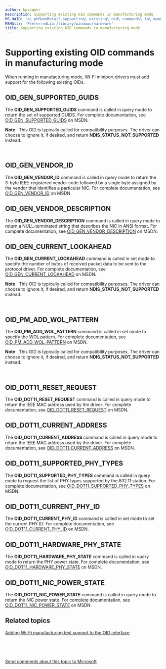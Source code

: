 ```yaml
---
author: kpacquer
Description: Supporting existing OID commands in manufacturing mode
MS-HAID: 'p\_phManuRetail.supporting\_existing\_oid\_commands\_in\_manufacturing\_mode'
MSHAttr: 'PreferredLib:/library/windows/hardware'
title: Supporting existing OID commands in manufacturing mode
---
```


# Supporting existing OID commands in manufacturing mode


When running in manufacturing mode, Wi-Fi miniport drivers must add support for the following existing OIDs.

## <span id="OID_GEN_SUPPORTED_GUIDS"></span><span id="oid_gen_supported_guids"></span>OID\_GEN\_SUPPORTED\_GUIDS


The **OID\_GEN\_SUPPORTED\_GUIDS** command is called in query mode to return the set of supported GUIDS. For complete documentation, see [OID\_GEN\_SUPPORTED\_GUIDS](http://msdn.microsoft.com/library/ff569641.aspx) on MSDN.

**Note**  
This OID is typically called for compatibility purposes. The driver can choose to ignore it, if desired, and return **NDIS\_STATUS\_NOT\_SUPPORTED** instead.

 

## <span id="OID_GEN_VENDOR_ID"></span><span id="oid_gen_vendor_id"></span>OID\_GEN\_VENDOR\_ID


The **OID\_GEN\_VENDOR\_ID** command is called in query mode to return the 3-byte IEEE-registered vendor code followed by a single byte assigned by the vendor that identifies a particular NIC. For complete documentation, see [OID\_GEN\_VENDOR\_ID](http://msdn.microsoft.com/library/ff569651.aspx) on MSDN.

## <span id="OID_GEN_VENDOR_DESCRIPTION"></span><span id="oid_gen_vendor_description"></span>OID\_GEN\_VENDOR\_DESCRIPTION


The **OID\_GEN\_VENDOR\_DESCRIPTION** command is called in query mode to return a NULL-terminated string that describes the NIC in ANSI format. For complete documentation, see [OID\_GEN\_VENDOR\_DESCRIPTION](http://msdn.microsoft.com/library/ff569649.aspx) on MSDN.

## <span id="OID_GEN_CURRENT_LOOKAHEAD"></span><span id="oid_gen_current_lookahead"></span>OID\_GEN\_CURRENT\_LOOKAHEAD


The **OID\_GEN\_CURRENT\_LOOKAHEAD** command is called in set mode to specify the number of bytes of received packet data to be sent to the protocol driver. For complete documentation, see [OID\_GEN\_CURRENT\_LOOKAHEAD](http://msdn.microsoft.com/library/ff569574.aspx) on MSDN.

**Note**  
This OID is typically called for compatibility purposes. The driver can choose to ignore it, if desired, and return **NDIS\_STATUS\_NOT\_SUPPORTED** instead.

 

## <span id="OID_PM_ADD_WOL_PATTERN"></span><span id="oid_pm_add_wol_pattern"></span>OID\_PM\_ADD\_WOL\_PATTERN


The **OID\_PM\_ADD\_WOL\_PATTERN** command is called in set mode to specify the WOL pattern. For complete documentation, see [OID\_PM\_ADD\_WOL\_PATTERN](http://msdn.microsoft.com/library/ff569764.aspx) on MSDN.

**Note**  
This OID is typically called for compatibility purposes. The driver can choose to ignore it, if desired, and return **NDIS\_STATUS\_NOT\_SUPPORTED** instead.

 

## <span id="OID_DOT11_RESET_REQUEST"></span><span id="oid_dot11_reset_request"></span>OID\_DOT11\_RESET\_REQUEST


The **OID\_DOT11\_RESET\_REQUEST** command is called in query mode to return the IEEE MAC address used by the driver. For complete documentation, see [OID\_DOT11\_RESET\_REQUEST](http://msdn.microsoft.com/library/ff569409.aspx) on MSDN.

## <span id="OID_DOT11_CURRENT_ADDRESS"></span><span id="oid_dot11_current_address"></span>OID\_DOT11\_CURRENT\_ADDRESS


The **OID\_DOT11\_CURRENT\_ADDRESS** command is called in query mode to return the IEEE MAC address used by the driver. For complete documentation, see [OID\_DOT11\_CURRENT\_ADDRESS](http://msdn.microsoft.com/library/ff569125.aspx) on MSDN.

## <span id="OID_DOT11_SUPPORTED_PHY_TYPES"></span><span id="oid_dot11_supported_phy_types"></span>OID\_DOT11\_SUPPORTED\_PHY\_TYPES


The **OID\_DOT11\_SUPPORTED\_PHY\_TYPES** command is called in query mode to request the list of PHY types supported by the 802.11 station. For complete documentation, see [OID\_DOT11\_SUPPORTED\_PHY\_TYPES](http://msdn.microsoft.com/library/ff569426.aspx) on MSDN.

## <span id="OID_DOT11_CURRENT_PHY_ID"></span><span id="oid_dot11_current_phy_id"></span>OID\_DOT11\_CURRENT\_PHY\_ID


The **OID\_DOT11\_CURRENT\_PHY\_ID** command is called in set mode to set the current PHY ID. For complete documentation, see [OID\_DOT11\_CURRENT\_PHY\_ID](http://msdn.microsoft.com/library/ff569135.aspx) on MSDN.

## <span id="OID_DOT11_HARDWARE_PHY_STATE"></span><span id="oid_dot11_hardware_phy_state"></span>OID\_DOT11\_HARDWARE\_PHY\_STATE


The **OID\_DOT11\_HARDWARE\_PHY\_STATE** command is called in query mode to return the PHY power state. For complete documentation, see [OID\_DOT11\_HARDWARE\_PHY\_STATE](http://msdn.microsoft.com/library/ff569370.aspx) on MSDN.

## <span id="OID_DOT11_NIC_POWER_STATE"></span><span id="oid_dot11_nic_power_state"></span>OID\_DOT11\_NIC\_POWER\_STATE


The **OID\_DOT11\_NIC\_POWER\_STATE** command is called in query mode to return the NIC power state. For complete documentation, see [OID\_DOT11\_NIC\_POWER\_STATE](http://msdn.microsoft.com/library/ff569392.aspx) on MSDN.

## <span id="related_topics"></span>Related topics


[Adding Wi-Fi manufacturing test support to the OID interface](adding-wi-fi-manufacturing-test-support-to-the-oid-interface.md)

 

 

[Send comments about this topic to Microsoft](mailto:wsddocfb@microsoft.com?subject=Documentation%20feedback%20%5Bp_phManuRetail\p_phManuRetail%5D:%20Supporting%20existing%20OID%20commands%20in%20manufacturing%20mode%20%20RELEASE:%20%284/11/2016%29&body=%0A%0APRIVACY%20STATEMENT%0A%0AWe%20use%20your%20feedback%20to%20improve%20the%20documentation.%20We%20don't%20use%20your%20email%20address%20for%20any%20other%20purpose,%20and%20we'll%20remove%20your%20email%20address%20from%20our%20system%20after%20the%20issue%20that%20you're%20reporting%20is%20fixed.%20While%20we're%20working%20to%20fix%20this%20issue,%20we%20might%20send%20you%20an%20email%20message%20to%20ask%20for%20more%20info.%20Later,%20we%20might%20also%20send%20you%20an%20email%20message%20to%20let%20you%20know%20that%20we've%20addressed%20your%20feedback.%0A%0AFor%20more%20info%20about%20Microsoft's%20privacy%20policy,%20see%20http://privacy.microsoft.com/default.aspx. "Send comments about this topic to Microsoft")




